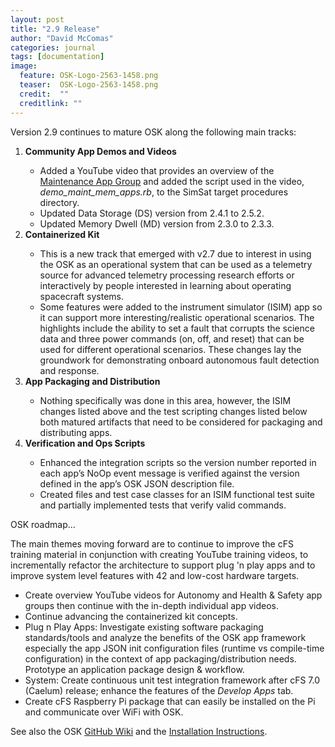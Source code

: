```yaml
---
layout: post
title: "2.9 Release"
author: "David McComas"
categories: journal
tags: [documentation]
image:
  feature: OSK-Logo-2563-1458.png
  teaser:  OSK-Logo-2563-1458.png
  credit:  ""
  creditlink: ""
---
```

<div>
<p>Version 2.9 continues to mature OSK along the following main tracks:</p>
<ol>
   <li><b>Community App Demos and Videos</b></li>
      <ul>
      <li>Added a YouTube video that provides an overview of the <a href="https://www.youtube.com/watch?v=pzAkAhBR-Pk">Maintenance App Group</a> and added the script used in the video, <i>demo_maint_mem_apps.rb</i>, to the SimSat target procedures directory.</li>
      <li>Updated Data Storage (DS) version from 2.4.1 to 2.5.2.</li>
      <li>Updated Memory Dwell (MD) version from 2.3.0 to 2.3.3.</li>
      </ul>

   <li><b>Containerized Kit</b></li>
      <ul>
      <li>This is a new track that emerged with v2.7 due to interest in using the OSK as an operational system that can be used as a telemetry source for advanced telemetry processing research efforts or interactively by people interested in learning about operating spacecraft systems.</li>
      <li>Some features were added to the instrument simulator (ISIM) app so it can support more interesting/realistic operational scenarios. The highlights include the ability to set a fault that corrupts the science data and three power commands (on, off, and reset) that can be used for different operational scenarios. These changes lay the groundwork for demonstrating onboard autonomous fault detection and response.</li> 
      </ul>

   <li><b>App Packaging and Distribution</b></li>
      <ul>
      <li>Nothing specifically was done in this area, however, the ISIM changes listed above and the test scripting changes listed below both matured artifacts that need to be considered for packaging and distributing apps.</li>
      </ul>

<li><b>Verification and Ops Scripts</b></li>
      <ul>
      <li>Enhanced the integration scripts so the version number reported in each app’s NoOp event message is verified against the version defined in the app’s OSK JSON description file. </li>
      <li>Created files and test case classes for an ISIM functional test suite and partially implemented tests that verify valid commands. </li>
      </ul>

</ol>

<p>OSK roadmap...</p>

The main themes moving forward are to continue to improve the cFS training material in conjunction with creating YouTube training videos, to incrementally refactor the architecture to support plug 'n play apps and to improve system level features with 42 and low-cost hardware targets.

<ul>
  <li> Create overview YouTube videos for Autonomy and Health & Safety app groups then continue with the in-depth individual app videos. </li>
  <li> Continue advancing the containerized kit concepts.</li>
  <li> Plug n Play Apps: Investigate existing software packaging standards/tools and analyze the benefits of the OSK app framework especially the app JSON init configuration files (runtime vs compile-time configuration) in the context of app packaging/distribution needs.  Prototype an application package design & workflow.</li>
  <li> System: Create continuous unit test integration framework after cFS 7.0 (Caelum) release; enhance the features of the <i>Develop Apps</i> tab.</li>
  <li> Create cFS Raspberry Pi package that can easily be installed on the Pi and communicate over WiFi with OSK.</li>
</ul>

<p>See also the OSK <a href="{{site.github.wiki-url}}">GitHub Wiki</a> and the <a href="https://opensatkit.github.io/journal/Installation-Guide.html">Installation Instructions</a>.</p>

</div>
